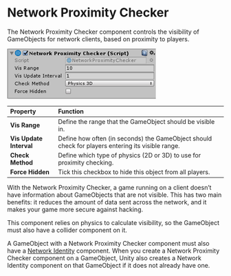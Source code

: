# Network Proximity Checker

The Network Proximity Checker component controls the visibility of GameObjects for network clients, based on proximity to players.

![The Network Proximity Checker component](../uploads/Main/NetworkProximityCheck.png)

|**Property**|**Function**|
|:---|:---|
|**Vis Range**|Define the range that the GameObject should be visible in.|
|**Vis Update Interval**|Define how often (in seconds) the GameObject should check for players entering its visible range.|
|**Check Method**|Define which type of physics (2D or 3D) to use for proximity checking.|
|**Force Hidden**|Tick this checkbox to hide this object from all players.|

With the Network Proximity Checker, a game running on a client doesn’t have information about GameObjects that are not visible. This has two main benefits: it reduces the amount of data sent across the network, and it makes your game more secure against hacking.

This component relies on physics to calculate visibility, so the GameObject must also have a collider component on it.

A GameObject with a Network Proximity Checker component must also have a [Network Identity](class-NetworkIdentity.html) component. When you create a Network Proximity Checker component on a GameObject, Unity also creates a Network Identity component on that GameObject if it does not already have one.
